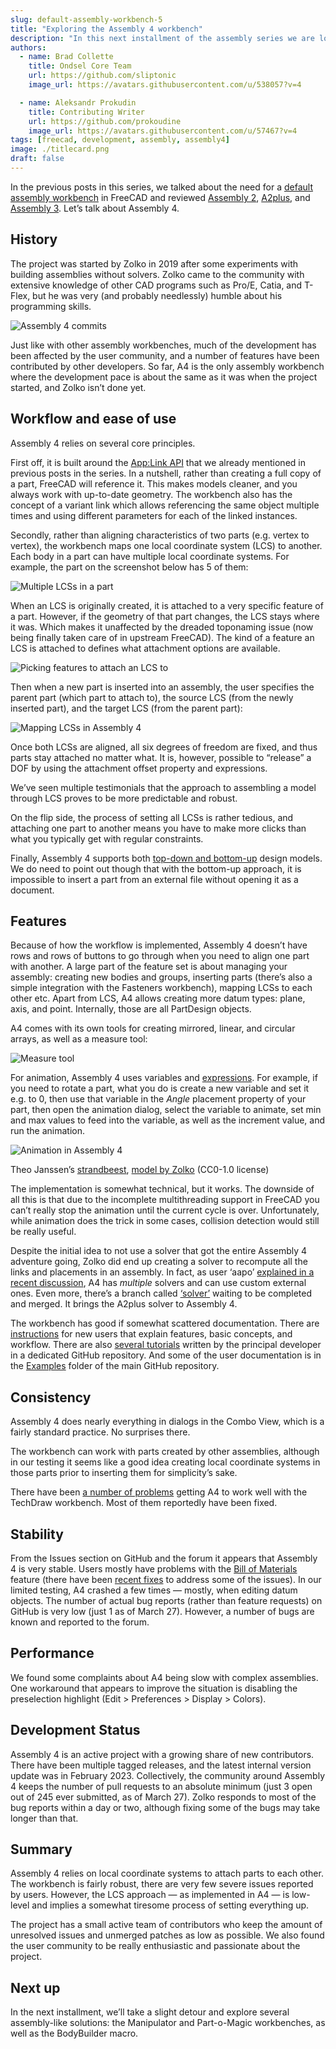```yaml
---
slug: default-assembly-workbench-5
title: "Exploring the Assembly 4 workbench"
description: "In this next installment of the assembly series we are looking at Assembly4, the workbench with workflow built around local coordinate systems."
authors:
  - name: Brad Collette
    title: Ondsel Core Team
    url: https://github.com/sliptonic
    image_url: https://avatars.githubusercontent.com/u/538057?v=4

  - name: Aleksandr Prokudin
    title: Contributing Writer
    url: https://github.com/prokoudine
    image_url: https://avatars.githubusercontent.com/u/57467?v=4
tags: [freecad, development, assembly, assembly4]
image: ./titlecard.png
draft: false
---
```


In the previous posts in this series, we talked about the need for a [default assembly workbench](https://ondsel.com/blog/default-assembly-workbench-1/) in FreeCAD and reviewed [Assembly 2](https://ondsel.com/blog/default-assembly-workbench-2/), [A2plus](https://ondsel.com/blog/default-assembly-workbench-3/), and [Assembly 3](https://ondsel.com/blog/default-assembly-workbench-4/). Let’s talk about Assembly 4.

<!-- truncate -->

## History

The project was started by Zolko in 2019 after some experiments with building assemblies without solvers. Zolko came to the community with extensive knowledge of other CAD programs such as Pro/E, Catia, and T-Flex, but he was very (and probably needlessly) humble about his programming skills.

![Assembly 4 commits](freecad-assembly-4-commits.png)

Just like with other assembly workbenches, much of the development has been affected by the user community, and a number of features have been contributed by other developers. So far, A4 is the only assembly workbench where the development pace is about the same as it was when the project started, and Zolko isn’t done yet.

## Workflow and ease of use

Assembly 4 relies on several core principles.

First off, it is built around the [App:Link API](https://wiki.freecad.org/App_Link) that we already mentioned in previous posts in the series. In a nutshell, rather than creating a full copy of a part, FreeCAD will reference it. This makes models cleaner, and you always work with up-to-date geometry. The workbench also has the concept of a variant link which allows referencing the same object multiple times and using different parameters for each of the linked instances.

Secondly, rather than aligning characteristics of two parts (e.g. vertex to vertex), the workbench maps one local coordinate system (LCS) to another. Each body in a part can have multiple local coordinate systems. For example, the part on the screenshot below has 5 of them:

![Multiple LCSs in a part](freecad-assembly-4-multiple-lcs.png)

When an LCS is originally created, it is attached to a very specific feature of a part. However, if the geometry of that part changes, the LCS stays where it was. Which makes it unaffected by the dreaded toponaming issue (now being finally taken care of in upstream FreeCAD). The kind of a feature an LCS is attached to defines what attachment options are available.

![Picking features to attach an LCS to](freecad-assembly-4-picking-features-for-lcs.png)

Then when a new part is inserted into an assembly, the user specifies the parent part (which part to attach to), the source LCS (from the newly inserted part), and the target LCS (from the parent part):

![Mapping LCSs in Assembly 4](freecad-assembly-4-mapping-lcs.png)

Once both LCSs are aligned, all six degrees of freedom are fixed, and thus parts stay attached no matter what. It is, however, possible to “release” a DOF by using the attachment offset property and expressions.

We’ve seen multiple testimonials that the approach to assembling a model through LCS proves to be more predictable and robust. 

On the flip side, the process of setting all LCSs is rather tedious, and attaching one part to another means you have to make more clicks than what you typically get with regular constraints.

Finally, Assembly 4 supports both [top-down and bottom-up](https://caeuniversity.com/bottom-up-and-top-down-approach/) design models. We do need to point out though that with the bottom-up approach, it is impossible to insert a part from an external file without opening it as a document.

## Features

Because of how the workflow is implemented, Assembly 4 doesn’t have rows and rows of buttons to go through when you need to align one part with another. A large part of the feature set is about managing your assembly: creating new bodies and groups, inserting parts (there’s also a simple integration with the Fasteners workbench), mapping LCSs to each other etc. Apart from LCS, A4 allows creating more datum types: plane, axis, and point. Internally, those are all PartDesign objects.

A4 comes with its own tools for creating mirrored, linear, and circular arrays, as well as a measure tool:

![Measure tool](freecad-assembly-4-measure-tool.png)

For animation, Assembly 4 uses variables and [expressions](https://wiki.freecad.org/Expressions). For example, if you need to rotate a part, what you do is create a new variable and set it e.g. to 0, then use that variable in the _Angle_ placement property of your part, then open the animation dialog, select the variable to animate, set min and max values to feed into the variable, as well as the increment value, and run the animation.  

![Animation in Assembly 4](freecad-assembly-4-animation.png)

Theo Janssen’s [strandbeest](https://www.strandbeest.com/), [model by Zolko](https://github.com/Zolko-123/FreeCAD_Examples/tree/master/Asm4_Tutorial4) (CC0-1.0 license) 

The implementation is somewhat technical, but it works. The downside of all this is that due to the incomplete multithreading support in FreeCAD you can’t really stop the animation until the current cycle is over. Unfortunately, while animation does the trick in some cases, collision detection would still be really useful.

Despite the initial idea to not use a solver that got the entire Assembly 4 adventure going, Zolko did end up creating a solver to recompute all the links and placements in an assembly. In fact, as user ‘aapo’ [explained in a recent discussion](https://forum.freecad.org/viewtopic.php?p=670464#p670464), A4 has _multiple_ solvers and can use custom external ones. Even more, there’s a branch called [‘solver’](https://github.com/Zolko-123/FreeCAD_Assembly4/compare/master...solver) waiting to be completed and merged. It brings the A2plus solver to Assembly 4.

The workbench has good if somewhat scattered documentation. There are [instructions](https://github.com/Zolko-123/FreeCAD_Assembly4/blob/master/INSTRUCTIONS.md) for new users that explain features, basic concepts, and workflow. There are also [several tutorials](https://github.com/Zolko-123/FreeCAD_Examples) written by the principal developer in a dedicated GitHub repository. And some of the user documentation is in the [Examples](https://github.com/Zolko-123/FreeCAD_Assembly4/tree/master/Examples) folder of the main GitHub repository.

## Consistency

Assembly 4 does nearly everything in dialogs in the Combo View, which is a fairly standard practice. No surprises there.

The workbench can work with parts created by other assemblies, although in our testing it seems like a good idea creating local coordinate systems in those parts prior to inserting them for simplicity’s sake.

There have been [a number of problems](https://forum.freecad.org/viewtopic.php?style=10&t=40363) getting A4 to work well with the TechDraw workbench. Most of them reportedly have been fixed.

## Stability

From the Issues section on GitHub and the forum it appears that Assembly 4 is very stable. Users mostly have problems with the [Bill of Materials](https://github.com/Zolko-123/FreeCAD_Assembly4/blob/master/Examples/ConfigBOM/README.md) feature (there have been [recent fixes](https://github.com/Zolko-123/FreeCAD_Assembly4/pull/403) to address some of the issues). In our limited testing, A4 crashed a few times — mostly, when editing datum objects. The number of actual bug reports (rather than feature requests) on GitHub is very low (just 1 as of March 27). However, a number of bugs are known and reported to the forum.

## Performance

We found some complaints about A4 being slow with complex assemblies. One workaround that appears to improve the situation is disabling the preselection highlight (Edit > Preferences > Display > Colors).

## Development Status

Assembly 4 is an active project with a growing share of new contributors. There have been multiple tagged releases, and the latest internal version update was in February 2023.
Collectively, the community around Assembly 4 keeps the number of pull requests to an absolute minimum (just 3 open out of 245 ever submitted, as of March 27). Zolko responds to most of the bug reports within a day or two, although fixing some of the bugs may take longer than that.

## Summary

Assembly 4 relies on local coordinate systems to attach parts to each other. The workbench is fairly robust, there are very few severe issues reported by users. However, the LCS approach — as implemented in A4 — is low-level and implies a somewhat tiresome process of setting everything up.

The project has a small active team of contributors who keep the amount of unresolved issues and unmerged patches as low as possible. We also found the user community to be really enthusiastic and passionate about the project.

## Next up

In the next installment, we’ll take a slight detour and explore several assembly-like solutions: the Manipulator and Part-o-Magic workbenches, as well as the BodyBuilder macro.

